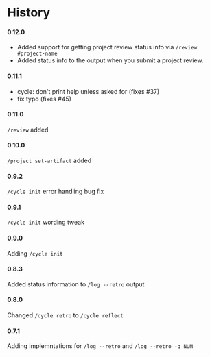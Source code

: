# History

#### 0.12.0
- Added support for getting project review status info via `/review #project-name`
- Added status info to the output when you submit a project review.

#### 0.11.1
- cycle: don't print help unless asked for (fixes #37)
- fix typo (fixes #45)

#### 0.11.0
`/review` added

#### 0.10.0
`/project set-artifact` added

#### 0.9.2
`/cycle init` error handling bug fix

#### 0.9.1
`/cycle init` wording tweak

#### 0.9.0
Adding `/cycle init`

#### 0.8.3
Added status information to `/log --retro` output

#### 0.8.0
Changed `/cycle retro` to `/cycle reflect`

#### 0.7.1
Adding implemntations for `/log --retro` and `/log --retro -q NUM`
